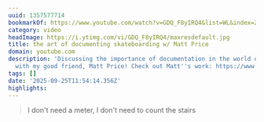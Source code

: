 ```yaml
---
uuid: 1357577714
bookmarkOf: https://www.youtube.com/watch?v=GDQ_F8yIRQ4&list=WL&index=2
category: video
headImage: https://i.ytimg.com/vi/GDQ_F8yIRQ4/maxresdefault.jpg
title: the art of documenting skateboarding w/ Matt Price
domain: youtube.com
description: 'Discussing the importance of documentation in the world of skateboarding
  with my good friend, Matt Price! Check out Matt''s work: https://www.instagram.com/pr...'
tags: []
date: '2025-09-25T11:54:14.356Z'
highlights:
---
```


> I don't need a meter, I don't need to count the stairs


